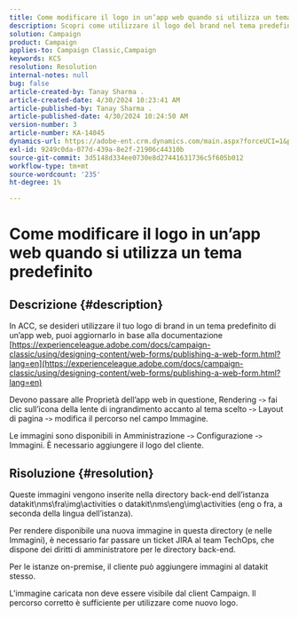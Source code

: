 ```yaml
---
title: Come modificare il logo in un’app web quando si utilizza un tema predefinito
description: Scopri come utilizzare il logo del brand nel tema predefinito di un’app web.
solution: Campaign
product: Campaign
applies-to: Campaign Classic,Campaign
keywords: KCS
resolution: Resolution
internal-notes: null
bug: false
article-created-by: Tanay Sharma .
article-created-date: 4/30/2024 10:23:41 AM
article-published-by: Tanay Sharma .
article-published-date: 4/30/2024 10:24:50 AM
version-number: 3
article-number: KA-14045
dynamics-url: https://adobe-ent.crm.dynamics.com/main.aspx?forceUCI=1&pagetype=entityrecord&etn=knowledgearticle&id=4d0226b1-db06-ef11-9f8a-6045bd026dc7
exl-id: 9249c0da-077d-439a-8e2f-21906c44310b
source-git-commit: 3d5148d334ee0730e8d27441631736c5f605b012
workflow-type: tm+mt
source-wordcount: '235'
ht-degree: 1%

---
```


# Come modificare il logo in un’app web quando si utilizza un tema predefinito

## Descrizione {#description}


In ACC, se desideri utilizzare il tuo logo di brand in un tema predefinito di un’app web, puoi aggiornarlo in base alla documentazione [https://experienceleague.adobe.com/docs/campaign-classic/using/designing-content/web-forms/publishing-a-web-form.html?lang=en](https://experienceleague.adobe.com/docs/campaign-classic/using/designing-content/web-forms/publishing-a-web-form.html?lang=en)

Devono passare alle Proprietà dell’app web in questione, Rendering -`>`  fai clic sull’icona della lente di ingrandimento accanto al tema scelto -`>`  Layout di pagina -`>`  modifica il percorso nel campo Immagine.

Le immagini sono disponibili in Amministrazione -`>`  Configurazione -`>`  Immagini. È necessario aggiungere il logo del cliente.


## Risoluzione {#resolution}


Queste immagini vengono inserite nella directory back-end dell’istanza datakit\nms\fra\img\activities o datakit\nms\eng\img\activities (eng o fra, a seconda della lingua dell’istanza).

Per rendere disponibile una nuova immagine in questa directory (e nelle Immagini), è necessario far passare un ticket JIRA al team TechOps, che dispone dei diritti di amministratore per le directory back-end.

Per le istanze on-premise, il cliente può aggiungere immagini al datakit stesso.

L’immagine caricata non deve essere visibile dal client Campaign. Il percorso corretto è sufficiente per utilizzare come nuovo logo.
